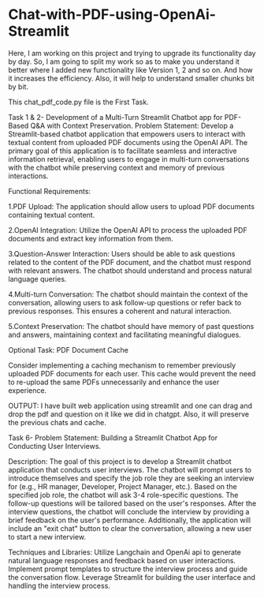 # Chat-with-PDF-using-OpenAi-Streamlit
Here, I am working on this project and trying to upgrade its functionality day by day. So, I am going to split my work so as to make you understand it better where I added new functionality like Version 1, 2 and so on. And how it increases the efficiency. Also, it will help to understand smaller chunks bit by bit. 

This chat_pdf_code.py file is the First Task.

Task 1 & 2- Development of a Multi-Turn Streamlit Chatbot app for PDF-Based Q&A with Context Preservation.
Problem Statement:
Develop a Streamlit-based chatbot application that empowers users to interact with textual content from uploaded PDF documents using the OpenAI API. The primary goal of this application is to facilitate seamless and interactive information retrieval, enabling users to engage in multi-turn conversations with the chatbot while preserving context and memory of previous interactions.
 
Functional Requirements:
 
1.PDF Upload: The application should allow users to upload PDF documents containing textual content.
 
2.OpenAI Integration: Utilize the OpenAI API to process the uploaded PDF documents and extract key information from them.
 
3.Question-Answer Interaction: Users should be able to ask questions related to the content of the PDF document, and the chatbot must respond with relevant answers. The chatbot should understand and process natural language queries.
 
4.Multi-turn Conversation: The chatbot should maintain the context of the conversation, allowing users to ask follow-up questions or refer back to previous responses. This ensures a coherent and natural interaction.
 
5.Context Preservation: The chatbot should have memory of past questions and answers, maintaining context and facilitating meaningful dialogues.
 
Optional Task: PDF Document Cache
 
Consider implementing a caching mechanism to remember previously uploaded PDF documents for each user. This cache would prevent the need to re-upload the same PDFs unnecessarily and enhance the user experience.

OUTPUT:
I have built web application using streamlit and one can drag and drop the pdf and question on it like we did in chatgpt. Also, it will preserve the previous chats and cache.


Task 6-
Problem Statement: Building a Streamlit Chatbot App for Conducting User Interviews.
 
Description: The goal of this project is to develop a Streamlit chatbot application that conducts user interviews. The chatbot will prompt users to introduce themselves and specify the job role they are seeking an interview for (e.g., HR manager, Developer, Project Manager, etc.). Based on the specified job role, the chatbot will ask 3-4 role-specific questions. The follow-up questions will be tailored based on the user's responses. After the interview questions, the chatbot will conclude the interview by providing a brief feedback on the user's performance. Additionally, the application will include an "exit chat" button to clear the conversation, allowing a new user to start a new interview.
  
Techniques and Libraries: Utilize Langchain and OpenAi api to generate natural language responses and feedback based on user interactions. Implement prompt templates to structure the interview process and guide the conversation flow. Leverage Streamlit for building the user interface and handling the interview process.
